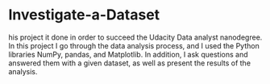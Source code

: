 # Investigate-a-Dataset
his project it done in order to succeed the Udacity Data analyst nanodegree. In this project I go through the data analysis process, and I used the Python libraries NumPy, pandas, and Matplotlib. In addition, I ask questions and answered them with a given dataset, as well as present the results of the analysis.
